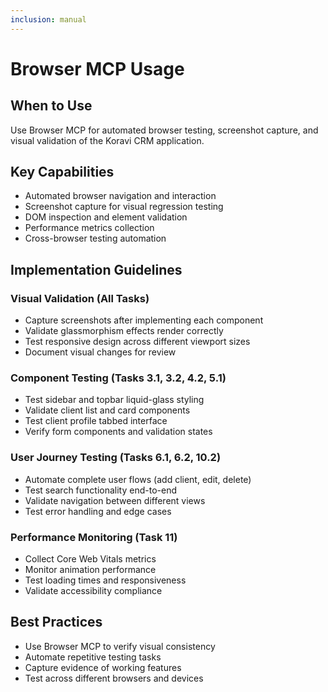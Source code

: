 ```yaml
---
inclusion: manual
---
```


# Browser MCP Usage

## When to Use
Use Browser MCP for automated browser testing, screenshot capture, and visual validation of the Koravi CRM application.

## Key Capabilities
- Automated browser navigation and interaction
- Screenshot capture for visual regression testing
- DOM inspection and element validation
- Performance metrics collection
- Cross-browser testing automation

## Implementation Guidelines

### Visual Validation (All Tasks)
- Capture screenshots after implementing each component
- Validate glassmorphism effects render correctly
- Test responsive design across different viewport sizes
- Document visual changes for review

### Component Testing (Tasks 3.1, 3.2, 4.2, 5.1)
- Test sidebar and topbar liquid-glass styling
- Validate client list and card components
- Test client profile tabbed interface
- Verify form components and validation states

### User Journey Testing (Tasks 6.1, 6.2, 10.2)
- Automate complete user flows (add client, edit, delete)
- Test search functionality end-to-end
- Validate navigation between different views
- Test error handling and edge cases

### Performance Monitoring (Task 11)
- Collect Core Web Vitals metrics
- Monitor animation performance
- Test loading times and responsiveness
- Validate accessibility compliance

## Best Practices
- Use Browser MCP to verify visual consistency
- Automate repetitive testing tasks
- Capture evidence of working features
- Test across different browsers and devices
